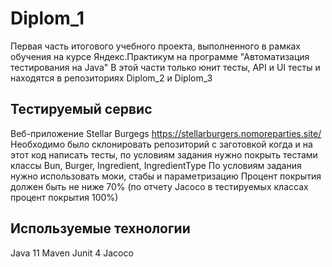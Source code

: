 # Diplom_1
Первая часть итогового учебного проекта, выполненного в рамках обучения на курсе Яндекс.Практикум на программе "Автоматизация тестирования на Java"
В этой части только юнит тесты, API и UI тесты и находятся в репозиториях Diplom_2 и Diplom_3

## Тестируемый сервис
Веб-приложение Stellar Burgegs https://stellarburgers.nomoreparties.site/
Необходимо было склонировать репозиторий с заготовкой когда и на этот код написать тесты, по условиям задания нужно покрыть тестами классы Bun, Burger, Ingredient, IngredientType
По условиям задания нужно использовать моки, стабы и параметризацию
Процент покрытия должен быть не ниже 70% (по отчету Jacoco в тестируемых классах процент покрытия 100%)

## Используемые технологии
Java 11
Maven
Junit 4
Jacoco

